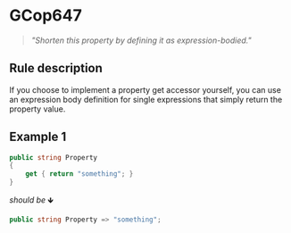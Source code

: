 ﻿# GCop647

> *"Shorten this property by defining it as expression-bodied."*


## Rule description
If you choose to implement a property get accessor yourself, you can use an expression body definition for single expressions that simply return the property value.

## Example 1
```csharp
public string Property
{
    get { return "something"; }
}
```
*should be* 🡻

```csharp
public string Property => "something";
```

